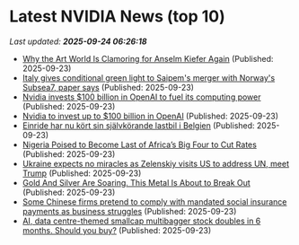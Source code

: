 # Latest NVIDIA News (top 10)
_Last updated: **2025-09-24 06:26:18**_

- [Why the Art World Is Clamoring for Anselm Kiefer Again](https://biztoc.com/x/5882d67713a4b6b3) (Published: 2025-09-23)
- [Italy gives conditional green light to Saipem's merger with Norway's Subsea7, paper says](https://biztoc.com/x/9ba6148e64a3792a) (Published: 2025-09-23)
- [Nvidia invests $100 billion in OpenAI to fuel its computing power](https://biztoc.com/x/f27435eae2be30f8) (Published: 2025-09-23)
- [Nvidia to invest up to $100 billion in OpenAI](https://www.rte.ie/news/business/2025/0923/1534831-nvidia-to-invest-100-billion-in-openai/) (Published: 2025-09-23)
- [Einride har nu kört sin självkörande lastbil i Belgien](https://feber.se/fordon/einride-har-nu-kort-sin-sjalvkorande-lastbil-i-belgien/483635/) (Published: 2025-09-23)
- [Nigeria Poised to Become Last of Africa’s Big Four to Cut Rates](https://biztoc.com/x/c94970a450a783ee) (Published: 2025-09-23)
- [Ukraine expects no miracles as Zelenskiy visits US to address UN, meet Trump](https://biztoc.com/x/b6655473e83cd0ca) (Published: 2025-09-23)
- [Gold And Silver Are Soaring. This Metal Is About to Break Out](https://biztoc.com/x/2548ea66eabacf4e) (Published: 2025-09-23)
- [Some Chinese firms pretend to comply with mandated social insurance payments as business struggles](https://biztoc.com/x/b208261f3d7a28fe) (Published: 2025-09-23)
- [AI, data centre-themed smallcap multibagger stock doubles in 6 months. Should you buy?](https://economictimes.indiatimes.com/markets/stocks/news/ai-data-centre-themed-smallcap-multibagger-stock-doubles-in-6-months-should-you-buy/articleshow/124063179.cms) (Published: 2025-09-23)
